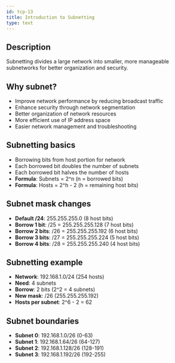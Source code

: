 ```yaml
---
id: tcp-13
title: Introduction to Subnetting
type: text
---
```



## Description

Subnetting divides a large network into smaller, more manageable subnetworks for better organization and security.

## Why subnet?

- Improve network performance by reducing broadcast traffic
- Enhance security through network segmentation
- Better organization of network resources
- More efficient use of IP address space
- Easier network management and troubleshooting

## Subnetting basics

- Borrowing bits from host portion for network
- Each borrowed bit doubles the number of subnets
- Each borrowed bit halves the number of hosts
- **Formula**: Subnets = 2^n (n = borrowed bits)
- **Formula**: Hosts = 2^h - 2 (h = remaining host bits)

## Subnet mask changes

- **Default /24**: 255.255.255.0 (8 host bits)
- **Borrow 1 bit**: /25 = 255.255.255.128 (7 host bits)
- **Borrow 2 bits**: /26 = 255.255.255.192 (6 host bits)
- **Borrow 3 bits**: /27 = 255.255.255.224 (5 host bits)
- **Borrow 4 bits**: /28 = 255.255.255.240 (4 host bits)

## Subnetting example

- **Network**: 192.168.1.0/24 (254 hosts)
- **Need**: 4 subnets
- **Borrow**: 2 bits (2^2 = 4 subnets)
- **New mask**: /26 (255.255.255.192)
- **Hosts per subnet**: 2^6 - 2 = 62

## Subnet boundaries

- **Subnet 0**: 192.168.1.0/26 (0-63)
- **Subnet 1**: 192.168.1.64/26 (64-127)
- **Subnet 2**: 192.168.1.128/26 (128-191)
- **Subnet 3**: 192.168.1.192/26 (192-255)